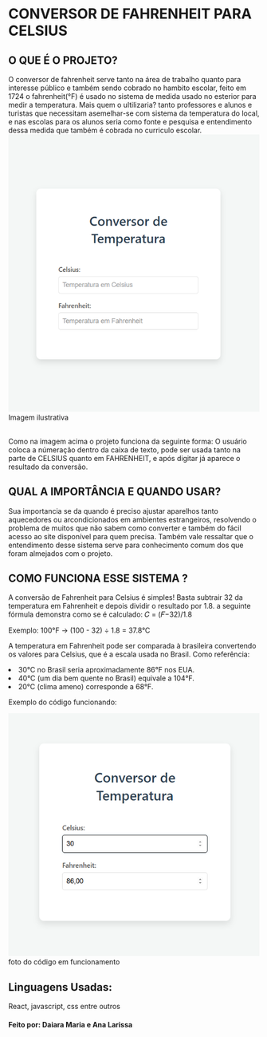<h1>CONVERSOR DE FAHRENHEIT PARA CELSIUS</h1>
<H2>O QUE É O PROJETO?</H2>
  O conversor de fahrenheit serve tanto na área de trabalho quanto para interesse público e também sendo cobrado no hambito escolar, feito em 1724 o fahrenheit(°F) é usado no sistema de medida usado no esterior para medir a temperatura. Mais quem o ultilizaria? tanto professores e alunos e turistas que necessitam asemelhar-se com sistema da temperatura do local, e nas escolas para os alunos seria como fonte e pesquisa e entendimento dessa medida que também é cobrada no curriculo escolar.
<img src='./fotinha.png'> Imagem ilustrativa</img>
<br></br>
<p>Como na imagem acima o projeto funciona da seguinte forma: O usuário coloca a númeração dentro da caixa de texto, pode ser usada tanto na parte de CELSIUS quanto em FAHRENHEIT, e após digitar já aparece o resultado da conversão.</p>
<H2>QUAL  A IMPORTÂNCIA E QUANDO USAR?</H2>
Sua importancia se da quando é preciso ajustar aparelhos tanto aquecedores ou arcondicionados em ambientes estrangeiros, resolvendo o problema de muitos que não sabem como converter e também do fácil acesso ao site disponível para quem precisa. Também vale ressaltar que o entendimento desse sistema serve para conhecimento comum dos que foram almejados com o projeto.

<H2>COMO FUNCIONA ESSE SISTEMA ?</H2>
<p>A conversão de Fahrenheit para Celsius é simples! Basta subtrair 32 da temperatura em Fahrenheit e depois dividir o resultado por 1.8. a seguinte fórmula demonstra como se é calculado:
 <a> 𝐶 = (𝐹−32)/1.8 </a></p>
<p>Exemplo: 100°F → (100 - 32) ÷ 1.8 = 37.8°C</p>
<p>A temperatura em Fahrenheit pode ser comparada à brasileira convertendo os valores para Celsius, que é a escala usada no Brasil. Como referência:

<li>30°C no Brasil seria aproximadamente 86°F nos EUA.</li>

<li>40°C (um dia bem quente no Brasil) equivale a 104°F.</li>

<li>20°C (clima ameno) corresponde a 68°F.</li>
<p>Exemplo do código funcionando:</p>
<img src='./cs.png'>foto do código em funcionamento</img>
</p>
<h2>Linguagens Usadas:</h2>
<p>React, javascript, css entre outros</p>

<h4>Feito por: Daiara Maria e Ana Larissa</h4>


